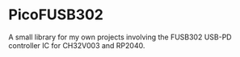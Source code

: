# PicoFUSB302
A small library for my own projects involving the FUSB302 USB-PD controller IC for CH32V003 and RP2040.
